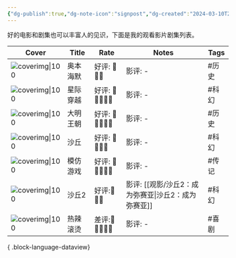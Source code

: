 ```yaml
---
{"dg-publish":true,"dg-note-icon":"signpost","dg-created":"2024-03-10T23:30:00","dg-updated":"2024-03-18T21:00:00","tags":["movie","series"],"dg-path":"观影/已阅剧集.md","dg-pinned":"true","garden-index":"true","dg-hide-in-graph":"true","cssclasses":["cards","cards-cols-3","cards-cover","cards-cover-no-border"],"hideInGraph":"true","pinned":"true","contentClasses":"cards cards-cols-3 cards-cover cards-cover-no-border","dgPassFrontmatter":true,"noteIcon":"signpost","permalink":"/观影/已阅剧集/","created":"2024-03-10T23:30:00","updated":"2024-03-18T21:00:00"}
---
```


好的电影和剧集也可以丰富人的见识，下面是我的观看影片剧集列表。

| Cover                                                                 | Title | Rate           | Notes             | Tags |
| --------------------------------------------------------------------- | ----- | -------------- | ----------------- | ---- |
| ![coverimg\|100](https://s2.loli.net/2024/03/10/eSYTE7CzkPN5Igc.webp) | 奥本海默  | 好评: 🍿🍿🍿     | 影评: \-            | #历史  |
| ![coverimg\|100](https://s2.loli.net/2024/03/12/TC7PjD41p86JVNR.webp) | 星际穿越  | 好评: 🍿🍿🍿🍿🍿 | 影评: \-            | #科幻  |
| ![coverimg\|100](https://s2.loli.net/2024/03/12/UJ9katxDhOdqsG1.webp) | 大明王朝  | 好评: 🍿🍿🍿🍿🍿 | 影评: \-            | #历史  |
| ![coverimg\|100](https://s2.loli.net/2024/03/12/852ZiGprFqI1sh6.webp) | 沙丘    | 好评: 🍿🍿🍿🍿   | 影评: \-            | #科幻  |
| ![coverimg\|100](https://s2.loli.net/2024/03/12/gQPHTfB6qFzMhSn.webp) | 模仿游戏  | 好评: 🍿🍿🍿🍿🍿 | 影评: \-            | #传记  |
| ![coverimg\|100](https://s2.loli.net/2024/03/17/BRd6uxXcGZ5qtUH.webp) | 沙丘2   | 好评:🍿🍿🍿      | 影评: [[观影/沙丘2：成为弥赛亚\|沙丘2：成为弥赛亚]] | #科幻  |
| ![coverimg\|100](https://s2.loli.net/2024/03/17/tWZzbjqXDNvuVme.webp) | 热辣滚烫  | 差评:🍅🍅🍅🍅🍅  | 影评: \-            | #喜剧  |

{ .block-language-dataview}